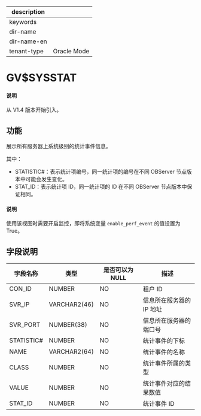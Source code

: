 |description||
|---|---|
|keywords||
|dir-name||
|dir-name-en||
|tenant-type|Oracle Mode|

# GV$SYSSTAT

<main id="notice" type='explain'>
  <h4>说明</h4>
  <p>从 V1.4 版本开始引入。</p>
</main>

## 功能

展示所有服务器上系统级别的统计事件信息。

其中：

* STATISTIC#：表示统计项编号，同一统计项的编号在不同 OBServer 节点版本中可能会发生变化。
* STAT_ID：表示统计项 ID，同一统计项的 ID 在不同 OBServer 节点版本中保证相同。

<main id="notice" type='explain'>
  <h4>说明</h4>
  <p>使用该视图时需要开启监控，即将系统变量 <code>enable_perf_event</code> 的值设置为 True。</p>
</main>

## 字段说明

| **字段名称** | **类型** | **是否可以为 NULL** | **描述** |
| --- | --- | --- | --- |
| CON_ID | NUMBER | NO | 租户 ID |
| SVR_IP | VARCHAR2(46) | NO | 信息所在服务器的 IP 地址 |
| SVR_PORT | NUMBER(38) | NO | 信息所在服务器的端口号 |
| STATISTIC# | NUMBER | NO | 统计事件的下标 |
| NAME | VARCHAR2(64) | NO | 统计事件的名称 |
| CLASS | NUMBER | NO | 统计事件所属的类型 |
| VALUE | NUMBER | NO | 统计事件对应的结果数值 |
| STAT_ID | NUMBER | NO | 统计事件 ID |
